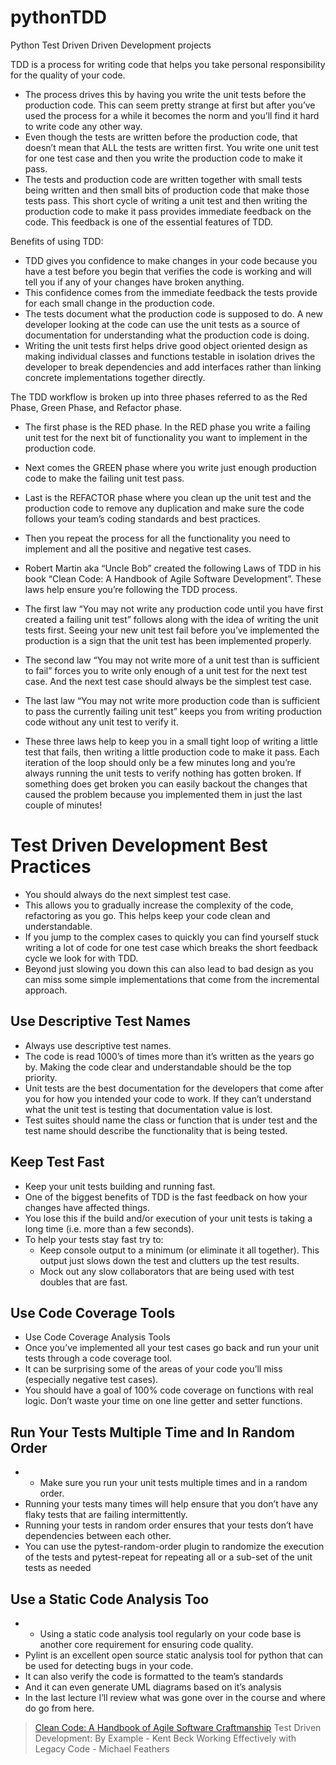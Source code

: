 # pythonTDD
Python Test Driven Driven Development projects


TDD is a process for writing code that helps you take personal responsibility for the quality of your code.
- The process drives this by having you write the unit tests before the production code. This can seem pretty strange at first but after you’ve used the process for a
while it becomes the norm and you’ll find it hard to write code any other way.
- Even though the tests are written before the production code, that doesn’t mean that ALL the tests are written first. You write one unit test for one test case and
then you write the production code to make it pass.
- The tests and production code are written together with small tests being written and then small bits of production code that make those tests pass. This short
cycle of writing a unit test and then writing the production code to make it pass provides immediate feedback on the code. This feedback is one of the essential features
of TDD.

Benefits of using TDD:

- TDD gives you confidence to make changes in your code because you have a test before you begin that verifies the code is working and will tell you if any of your
changes have broken anything.
- This confidence comes from the immediate feedback the tests provide for each small change in the production code.
- The tests document what the production code is supposed to do. A new developer looking at the code can use the unit tests as a source of documentation for
understanding what the production code is doing.
- Writing the unit tests first helps drive good object oriented design as making individual classes and functions testable in isolation drives the developer to break
dependencies and add interfaces rather than linking concrete implementations together directly.

The TDD workflow is broken up into three phases referred to as the Red Phase, Green Phase, and Refactor phase.
- The first phase is the RED phase. In the RED phase you write a failing unit test for the next bit of functionality you want to implement in the production code.
- Next comes the GREEN phase where you write just enough production code to make the failing unit test pass.
- Last is the REFACTOR phase where you clean up the unit test and the production code to remove any duplication and make sure the code follows your team’s
coding standards and best practices.
- Then you repeat the process for all the functionality you need to implement and all the positive and negative test cases.

- Robert Martin aka “Uncle Bob” created the following Laws of TDD in his book “Clean Code: A Handbook of Agile Software Development”. These laws help ensure
you’re following the TDD process.

- The first law “You may not write any production code until you have first created a failing unit test” follows along with the idea of writing the unit tests first.
Seeing your new unit test fail before you’ve implemented the production is a sign that the unit test has been implemented properly.
- The second law “You may not write more of a unit test than is sufficient to fail” forces you to write only enough of a unit test for the next test case. And the next
test case should always be the simplest test case.
- The last law “You may not write more production code than is sufficient to pass the currently failing unit test” keeps you from writing production code without
any unit test to verify it.
- These three laws help to keep you in a small tight loop of writing a little test that fails, then writing a little production code to make it pass. Each iteration of the loop
should only be a few minutes long and you’re always running the unit tests to verify nothing has gotten broken. If something does get broken you can easily backout
the changes that caused the problem because you implemented them in just the last couple of minutes!

Test Driven Development Best Practices
=

- You should always do the next simplest test case.
- This allows you to gradually increase the complexity of the code, refactoring as you go. This helps keep your code clean and understandable.
- If you jump to the complex cases to quickly you can find yourself stuck writing a lot of code for one test case which breaks the short feedback cycle we look for with
TDD.
- Beyond just slowing you down this can also lead to bad design as you can miss some simple implementations that come from the incremental approach.

Use Descriptive Test Names
-

-  Always use descriptive test names.
- The code is read 1000’s of times more than it’s written as the years go by. Making the code clear and understandable should be the top priority.
- Unit tests are the best documentation for the developers that come after you for how you intended your code to work. If they can’t understand what the unit test is
testing that documentation value is lost.
- Test suites should name the class or function that is under test and the test name should describe the functionality that is being tested.

Keep Test Fast
-

- Keep your unit tests building and running fast.
- One of the biggest benefits of TDD is the fast feedback on how your changes have affected things.
- You lose this if the build and/or execution of your unit tests is taking a long time (i.e. more than a few seconds).
- To help your tests stay fast try to:
  - Keep console output to a minimum (or eliminate it all together). This output just slows down the test and clutters up the test results.
  - Mock out any slow collaborators that are being used with test doubles that are fast.


Use Code Coverage Tools
-

-  Use Code Coverage Analysis Tools
- Once you’ve implemented all your test cases go back and run your unit tests through a code coverage tool.
- It can be surprising some of the areas of your code you’ll miss (especially negative test cases).
- You should have a goal of 100% code coverage on functions with real logic. Don’t waste your time on one line getter and setter functions.

Run Your Tests Multiple Time and In Random Order
-

- - Make sure you run your unit tests multiple times and in a random order.
- Running your tests many times will help ensure that you don’t have any flaky tests that are failing intermittently.
- Running your tests in random order ensures that your tests don’t have dependencies between each other.
- You can use the pytest-random-order plugin to randomize the execution of the tests and pytest-repeat for repeating all or a sub-set of the unit tests as needed

Use a Static Code Analysis Too
-

- - Using a static code analysis tool regularly on your code base is another core requirement for ensuring code quality.
- Pylint is an excellent open source static analysis tool for python that can be used for detecting bugs in your code.
- It can also verify the code is formatted to the team’s standards
- And it can even generate UML diagrams based on it’s analysis
- In the last lecture I’ll review what was gone over in the course and where do go from here.


> [Clean Code: A Handbook of Agile Software Craftmanship](https://www.amazon.com/Clean-Code-Handbook-Software-Craftsmanship/dp/0132350882)
> Test Driven Development: By Example - Kent Beck
> Working Effectively with Legacy Code - Michael Feathers